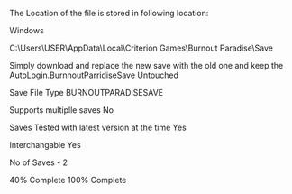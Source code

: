 The Location of the file is stored in following location:

Windows

C:\Users\USER\AppData\Local\Criterion Games\Burnout Paradise\Save

Simply download and replace the new save with the old one and keep the AutoLogin.BurnnoutParridiseSave Untouched

Save File Type
BURNOUTPARADISESAVE

Supports multiplle saves
No

Saves Tested with latest version at the time
Yes

Interchangable
Yes

No of Saves - 2

40% Complete
100% Complete